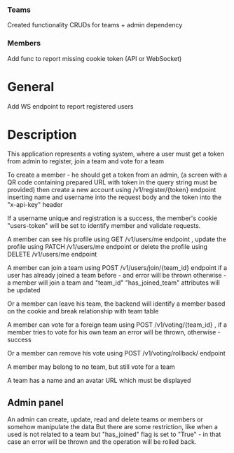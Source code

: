 ### Teams
Created functionality CRUDs for teams + admin dependency


### Members
Add func to report missing cookie token (API or WebSocket)

# General
Add WS endpoint to report registered users


# Description
This application represents a voting system, where a user must get a token from admin to register, join a team and vote for a team

To create a member - he should get a token from an admin,
(a screen with a QR code containing prepared URL with token in the query string must be provided) 
then create a new account using /v1/register/{token} endpoint inserting 
name and username into the request body and the token into the "x-api-key" header

If a username unique and registration is a success, the member's cookie "users-token" will be set
to identify member and validate requests.

A member can see his profile using GET /v1/users/me endpoint 
, update the profile using PATCH /v1/users/me endpoint 
or delete the profile using DELETE /v1/users/me endpoint 


A member can join a team using POST /v1/users/join/{team_id} endpoint
if a user has already joined a team before  - and error will be thrown
otherwise - a member will join a team and "team_id" "has_joined_team" attributes will be updated


Or a member can leave his team, the backend will identify 
a member based on the cookie and break relationship with team table

A member can vote for a foreign team using POST /v1/voting/{team_id} , if a member tries to vote for his own team
an error will be thrown, otherwise - success

Or a member can remove his vote using POST /v1/voting/rollback/ endpoint

A member may belong to no team, but still vote for a team 


A team has a name and an avatar URL which must be displayed


## Admin panel
An admin can create, update, read and delete teams or members or somehow manipulate the data
But there are some restriction, like when a used is not related to a team but "has_joined" flag
is set to "True" - in that case an error will be thrown and the operation will be rolled back.